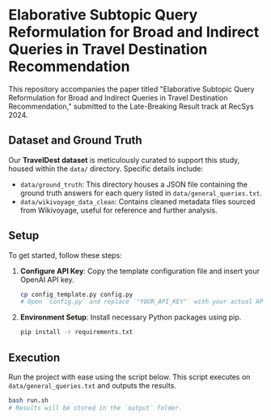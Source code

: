 # Elaborative Subtopic Query Reformulation for Broad and Indirect Queries in Travel Destination Recommendation

This repository accompanies the paper titled "Elaborative Subtopic Query Reformulation for Broad and Indirect Queries in Travel Destination Recommendation," submitted to the Late-Breaking Result track at RecSys 2024.

## Dataset and Ground Truth
Our **TravelDest dataset** is meticulously curated to support this study, housed within the `data/` directory. Specific details include:
- `data/ground_truth`: This directory houses a JSON file containing the ground truth answers for each query listed in `data/general_queries.txt`.
- `data/wikivoyage_data_clean`: Contains cleaned metadata files sourced from Wikivoyage, useful for reference and further analysis.

## Setup
To get started, follow these steps:
1. **Configure API Key**: Copy the template configuration file and insert your OpenAI API key.
    ```bash
    cp config_template.py config.py
    # Open `config.py` and replace `"YOUR_API_KEY"` with your actual API key.
    ```
2. **Environment Setup**: Install necessary Python packages using pip.
    ```bash
    pip install -r requirements.txt
    ```

## Execution
Run the project with ease using the script below. This script executes on `data/general_queries.txt` and outputs the results.
```bash
bash run.sh
# Results will be stored in the `output` folder.
